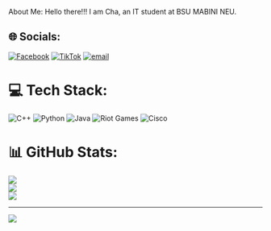 About Me:
Hello there!!! I am Cha, an IT student at BSU MABINI NEU.


## 🌐 Socials:
[![Facebook](https://img.shields.io/badge/Facebook-%231877F2.svg?logo=Facebook&logoColor=white)](https://facebook.com/https://www.facebook.com/mrnchrty/) [![TikTok](https://img.shields.io/badge/TikTok-%23000000.svg?logo=TikTok&logoColor=white)](https://tiktok.com/@matcha_060121) [![email](https://img.shields.io/badge/Email-D14836?logo=gmail&logoColor=white)](mailto:deroymaroinecharity@gmail.com) 

# 💻 Tech Stack:
![C++](https://img.shields.io/badge/c++-%2300599C.svg?style=for-the-badge&logo=c%2B%2B&logoColor=white) ![Python](https://img.shields.io/badge/python-3670A0?style=for-the-badge&logo=python&logoColor=ffdd54) ![Java](https://img.shields.io/badge/java-%23ED8B00.svg?style=for-the-badge&logo=openjdk&logoColor=white) ![Riot Games](https://img.shields.io/badge/riotgames-D32936.svg?style=for-the-badge&logo=riotgames&logoColor=white) ![Cisco](https://img.shields.io/badge/cisco-%23049fd9.svg?style=for-the-badge&logo=cisco&logoColor=black)
# 📊 GitHub Stats:
![](https://github-readme-stats.vercel.app/api?username=mrnchrty&theme=dark&hide_border=false&include_all_commits=false&count_private=false)<br/>
![](https://nirzak-streak-stats.vercel.app/?user=mrnchrty&theme=dark&hide_border=false)<br/>
![](https://github-readme-stats.vercel.app/api/top-langs/?username=mrnchrty&theme=dark&hide_border=false&include_all_commits=false&count_private=false&layout=compact)

---
[![](https://visitcount.itsvg.in/api?id=mrnchrty&icon=0&color=0)](https://visitcount.itsvg.in)
